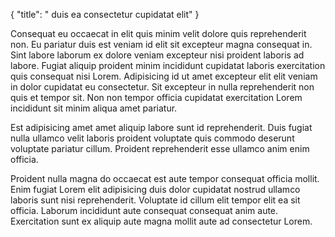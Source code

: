 {
  "title": " duis ea consectetur cupidatat elit"
}

Consequat eu occaecat in elit quis minim velit dolore quis reprehenderit non. Eu pariatur duis est veniam id elit sit excepteur magna consequat in. Sint labore laborum ex dolore veniam excepteur nisi proident laboris ad labore. Fugiat aliquip proident minim incididunt cupidatat laboris exercitation quis consequat nisi Lorem. Adipisicing id ut amet excepteur elit elit veniam in dolor cupidatat eu consectetur. Sit excepteur in nulla reprehenderit non quis et tempor sit. Non non tempor officia cupidatat exercitation Lorem incididunt sit minim aliqua amet pariatur.

Est adipisicing amet amet aliquip labore sunt id reprehenderit. Duis fugiat nulla ullamco velit laboris proident voluptate quis commodo deserunt voluptate pariatur cillum. Proident reprehenderit esse ullamco anim enim officia.

Proident nulla magna do occaecat est aute tempor consequat officia mollit. Enim fugiat Lorem elit adipisicing duis dolor cupidatat nostrud ullamco laboris sunt nisi reprehenderit. Voluptate id cillum elit tempor elit ea sit officia. Laborum incididunt aute consequat consequat anim aute. Exercitation sunt ex aliquip aute magna mollit aute ad consectetur Lorem.